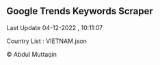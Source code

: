 

## Google Trends Keywords Scraper 
 
Last Update 04-12-2022 , 10:11:07

Country List :
VIETNAM.json



© Abdul Muttaqin 
